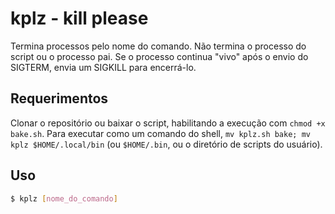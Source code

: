 # kplz - kill please
Termina processos pelo nome do comando. Não termina o processo do script ou o processo pai. Se o processo continua "vivo" após o envio do SIGTERM, envia um SIGKILL para encerrá-lo.
## Requerimentos
Clonar o repositório ou baixar o script, habilitando a execução com `chmod +x bake.sh`. Para executar como um comando do shell, `mv kplz.sh bake; mv kplz $HOME/.local/bin` (ou `$HOME/.bin`, ou o diretório de scripts do usuário).
## Uso
```sh
$ kplz [nome_do_comando]
```
